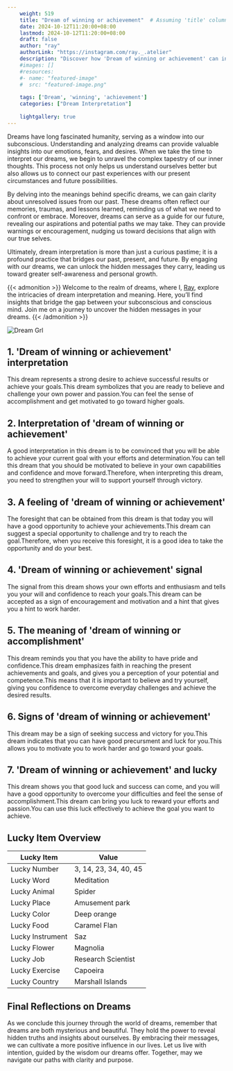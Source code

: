 ```yaml
---
    weight: 519
    title: "Dream of winning or achievement"  # Assuming 'title' column exists
    date: 2024-10-12T11:20:00+08:00
    lastmod: 2024-10-12T11:20:00+08:00
    draft: false
    author: "ray"
    authorLink: "https://instagram.com/ray._.atelier"
    description: "Discover how 'Dream of winning or achievement' can interpret your future and uncover its significant meanings in your life."
    #images: []
    #resources:
    #- name: "featured-image"
    #  src: "featured-image.png"
    
    tags: ['Dream', 'winning', 'achievement']
    categories: ["Dream Interpretation"]
    
    lightgallery: true
---
```

    
Dreams have long fascinated humanity, serving as a window into our subconscious. Understanding and analyzing dreams can provide valuable insights into our emotions, fears, and desires. When we take the time to interpret our dreams, we begin to unravel the complex tapestry of our inner thoughts. This process not only helps us understand ourselves better but also allows us to connect our past experiences with our present circumstances and future possibilities.

By delving into the meanings behind specific dreams, we can gain clarity about unresolved issues from our past. These dreams often reflect our memories, traumas, and lessons learned, reminding us of what we need to confront or embrace. Moreover, dreams can serve as a guide for our future, revealing our aspirations and potential paths we may take. They can provide warnings or encouragement, nudging us toward decisions that align with our true selves.

Ultimately, dream interpretation is more than just a curious pastime; it is a profound practice that bridges our past, present, and future. By engaging with our dreams, we can unlock the hidden messages they carry, leading us toward greater self-awareness and personal growth.

{{< admonition >}}
Welcome to the realm of dreams, where I, [Ray](https://instagram.com/ray._.atelier), explore the intricacies of dream interpretation and meaning. Here, you’ll find insights that bridge the gap between your subconscious and conscious mind. Join me on a journey to uncover the hidden messages in your dreams.
{{< /admonition >}}

![Dream Grl](https://cdn.pixabay.com/photo/2017/11/02/03/35/gothic-2910057_1280.jpg "Dream Grl")

## 1. 'Dream of winning or achievement' interpretation
This dream represents a strong desire to achieve successful results or achieve your goals.This dream symbolizes that you are ready to believe and challenge your own power and passion.You can feel the sense of accomplishment and get motivated to go toward higher goals.

## 2. Interpretation of 'dream of winning or achievement'
A good interpretation in this dream is to be convinced that you will be able to achieve your current goal with your efforts and determination.You can tell this dream that you should be motivated to believe in your own capabilities and confidence and move forward.Therefore, when interpreting this dream, you need to strengthen your will to support yourself through victory.

## 3. A feeling of 'dream of winning or achievement'
The foresight that can be obtained from this dream is that today you will have a good opportunity to achieve your achievements.This dream can suggest a special opportunity to challenge and try to reach the goal.Therefore, when you receive this foresight, it is a good idea to take the opportunity and do your best.

## 4. 'Dream of winning or achievement' signal
The signal from this dream shows your own efforts and enthusiasm and tells you your will and confidence to reach your goals.This dream can be accepted as a sign of encouragement and motivation and a hint that gives you a hint to work harder.

## 5. The meaning of 'dream of winning or accomplishment'
This dream reminds you that you have the ability to have pride and confidence.This dream emphasizes faith in reaching the present achievements and goals, and gives you a perception of your potential and competence.This means that it is important to believe and try yourself, giving you confidence to overcome everyday challenges and achieve the desired results.

## 6. Signs of 'dream of winning or achievement'
This dream may be a sign of seeking success and victory for you.This dream indicates that you can have good precursment and luck for you.This allows you to motivate you to work harder and go toward your goals.

## 7. 'Dream of winning or achievement' and lucky
This dream shows you that good luck and success can come, and you will have a good opportunity to overcome your difficulties and feel the sense of accomplishment.This dream can bring you luck to reward your efforts and passion.You can use this luck effectively to achieve the goal you want to achieve.

## Lucky Item Overview
| Lucky Item          | Value              |
|---------------|--------------------|
| Lucky Number        | 3, 14, 23, 34, 40, 45  |
| Lucky Word          | Meditation |
| Lucky Animal        | Spider |
| Lucky Place         | Amusement park     |
| Lucky Color         | Deep orange     |
| Lucky Food          | Caramel Flan      |
| Lucky Instrument    | Saz |
| Lucky Flower        | Magnolia    |
| Lucky Job           | Research Scientist       |
| Lucky Exercise      | Capoeira  |
| Lucky Country       | Marshall Islands    |


##  Final Reflections on Dreams

As we conclude this journey through the world of dreams, remember that dreams are both mysterious and beautiful. They hold the power to reveal hidden truths and insights about ourselves. By embracing their messages, we can cultivate a more positive influence in our lives. Let us live with intention, guided by the wisdom our dreams offer. Together, may we navigate our paths with clarity and purpose.
